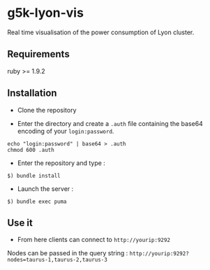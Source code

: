 g5k-lyon-vis
============

Real time visualisation of the power consumption of Lyon cluster.

Requirements
-------------

ruby >= 1.9.2


Installation
------------

* Clone the repository

* Enter the directory and create a `.auth` file containing the base64 encoding of your `login:password`.

```shell
echo "login:password" | base64 > .auth
chmod 600 .auth
```

* Enter the repository and type :

```
$) bundle install
```

* Launch the server : 

```
$) bundle exec puma
```


Use it
------

* From here clients can connect to `http://yourip:9292`

Nodes can be passed in the query string : `http://yourip:9292?nodes=taurus-1,taurus-2,taurus-3`

